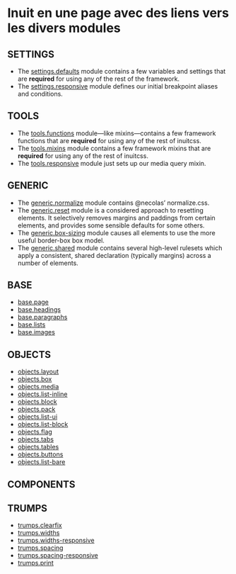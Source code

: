 Inuit en une page avec des liens vers les divers modules
========================================================

SETTINGS
--------

- The [settings.defaults](https://github.com/inuitcss/settings.defaults/blob/master/_settings.defaults.scss) module contains a few variables and settings that are **required** for using any of the rest of the framework.
- The [settings.responsive](https://github.com/inuitcss/settings.responsive/blob/master/_settings.responsive.scss) module defines our initial breakpoint aliases and conditions.

TOOLS
-----

- The [tools.functions](https://github.com/inuitcss/tools.functions/blob/master/_tools.functions.scss) module—like mixins—contains a few framework functions that are **required** for using any of the rest of inuitcss. 
- The [tools.mixins](https://github.com/inuitcss/tools.mixins/blob/master/_tools.mixins.scss) module contains a few framework mixins that are **required** for using any of the rest of inuitcss.
- The [tools.responsive](https://github.com/inuitcss/tools.responsive/blob/master/_tools.responsive.scss) module just sets up our media query mixin.

GENERIC
-------
- The [generic.normalize](https://github.com/inuitcss/generic.normalize/blob/master/_generic.normalize.scss) module contains @necolas’ normalize.css. 
- The [generic.reset](https://github.com/inuitcss/generic.reset/blob/master/_generic.reset.scss) module is a considered approach to resetting elements. It selectively removes margins and paddings from certain elements, and provides some sensible defaults for some others.
- The [generic.box-sizing](https://github.com/inuitcss/generic.box-sizing/blob/master/_generic.box-sizing.scss) module causes all elements to use the more useful border-box box model.
- The [generic.shared](https://github.com/inuitcss/generic.shared/blob/master/_generic.shared.scss) module contains several high-level rulesets which apply a consistent, shared declaration (typically margins) across a number of elements.

BASE
----
- [base.page](https://github.com/inuitcss/base.page/blob/master/_base.page.scss)
- [base.headings](https://github.com/inuitcss/base.headings/blob/master/_base.headings.scss)
- [base.paragraphs](https://github.com/inuitcss/base.paragraphs/blob/master/_base.paragraphs.scss)
- [base.lists](https://github.com/inuitcss/base.lists/blob/master/_base.lists.scss)
- [base.images](https://github.com/inuitcss/base.images/blob/master/_base.images.scss)

OBJECTS
-------
- [objects.layout](https://github.com/inuitcss/objects.layout/blob/master/_objects.layout.scss)
- [objects.box](https://github.com/inuitcss/objects.box/blob/master/_objects.box.scss)
- [objects.media](https://github.com/inuitcss/objects.media/blob/master/_objects.media.scss)
- [objects.list-inline](https://github.com/inuitcss/objects.list-inline/blob/master/_objects.list-inline.scss)
- [objects.block](https://github.com/inuitcss/objects.block/blob/master/_objects.block.scss)
- [objects.pack](https://github.com/inuitcss/objects.pack/blob/master/_objects.pack.scss)
- [objects.list-ui](https://github.com/inuitcss/objects.list-ui/blob/master/_objects.list-ui.scss)
- [objects.list-block](https://github.com/inuitcss/objects.list-block/blob/master/_objects.list-block.scss)
- [objects.flag](https://github.com/inuitcss/objects.flag/blob/master/_objects.flag.scss)
- [objects.tabs](https://github.com/inuitcss/objects.tabs/blob/master/_objects.tabs.scss)
- [objects.tables](https://github.com/inuitcss/objects.tables/blob/master/_objects.tables.scss)
- [objects.buttons](https://github.com/inuitcss/objects.buttons/blob/master/_objects.buttons.scss)
- [objects.list-bare](https://github.com/inuitcss/objects.list-bare/blob/master/_objects.list-bare.scss)

COMPONENTS
----------

TRUMPS
------
- [trumps.clearfix](https://github.com/inuitcss/trumps.clearfix/blob/master/_trumps.clearfix.scss)
- [trumps.widths](https://github.com/inuitcss/trumps.widths/blob/master/_trumps.widths.scss)
- [trumps.widths-responsive](https://github.com/inuitcss/trumps.widths-responsive/blob/master/_trumps.widths-responsive.scss)
- [trumps.spacing](https://github.com/inuitcss/trumps.spacing/blob/master/_trumps.spacing.scss)
- [trumps.spacing-responsive](https://github.com/inuitcss/trumps.spacing-responsive/blob/master/_trumps.spacing-responsive.scss)
- [trumps.print](https://github.com/inuitcss/trumps.print/blob/master/_trumps.print.scss)

